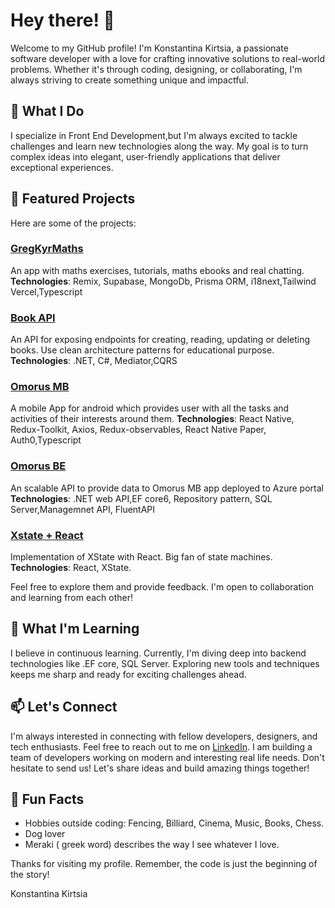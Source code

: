 # Hey there! 👋

Welcome to my GitHub profile! I'm Konstantina Kirtsia, a passionate software developer with a love for crafting innovative solutions to real-world problems. Whether it's through coding, designing, or collaborating, I'm always striving to create something unique and impactful.

## 🚀 What I Do

I specialize in Front End Development,but I'm always excited to tackle challenges and learn new technologies along the way. My goal is to turn complex ideas into elegant, user-friendly applications that deliver exceptional experiences.

## 🌟 Featured Projects

Here are some of the projects:

### [GregKyrMaths](https://github.com/kwnstantina/maths-joy)
An app with maths exercises, tutorials, maths ebooks and real chatting.
**Technologies**: Remix, Supabase, MongoDb, Prisma ORM, i18next,Tailwind Vercel,Typescript

### [Book API](https://github.com/kwnstantina/book_api)
An API for exposing endpoints for creating, reading, updating or deleting books. Use clean architecture patterns for educational purpose.
**Technologies**: .NET, C#, Mediator,CQRS

### [Omorus MB](https://github.com/kwnstantina/omorus.github.io)
A mobile App for android which provides user with all the tasks and activities of their interests around them. 
**Technologies**: React Native, Redux-Toolkit, Axios, Redux-observables, React Native Paper, Auth0,Typescript

### [Omorus BE](https://github.com/kwnstantina/omorus.github.io)
An scalable API to provide data to Omorus MB app deployed to Azure portal
**Technologies**: .NET web API,EF core6, Repository pattern, SQL Server,Managemnet API, FluentAPI


### [Xstate + React](https://github.com/kwnstantina/xstate-react-app)
Implementation of XState with React. Big fan of state machines.
**Technologies**: React, XState.


Feel free to explore them and provide feedback. I'm open to collaboration and learning from each other!

## 🌱 What I'm Learning

I believe in continuous learning. Currently, I'm diving deep into backend technologies like .EF core, SQL Server. Exploring new tools and techniques keeps me sharp and ready for exciting challenges ahead.

## 📫 Let's Connect

I'm always interested in connecting with fellow developers, designers, and tech enthusiasts. Feel free to reach out to me on [LinkedIn](linkedin.com/in/konstantina-kirtsia). 
I am building a team of developers working on  modern and interesting real life needs. Don't hesitate to send us! Let's share ideas and build amazing things together!

## 🎨 Fun Facts
- Hobbies outside coding:  Fencing, Billiard, Cinema, Music, Books, Chess.
- Dog lover
- Meraki ( greek word) describes the way I see whatever I love.

Thanks for visiting my profile. Remember, the code is just the beginning of the story!

<p style={{color:'red'}}> Konstantina Kirtsia</p>
